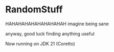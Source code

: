 # RandomStuff

HAHAHAHAHAHAHAHAHAH
imagine being sane

anyway, good luck finding anything useful

Now running on JDK 21 (Coretto)